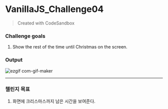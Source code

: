 # VanillaJS_Challenge04
> Created with CodeSandbox



### Challenge goals
1. Show the rest of the time until Christmas on the screen.

### Output
![ezgif com-gif-maker](https://user-images.githubusercontent.com/39400030/154801767-d90636eb-8b43-4e86-ba39-b7e25648c28b.gif)

---
### 챌린지 목표
1. 화면에 크리스마스까지 남은 시간을 보여준다.
